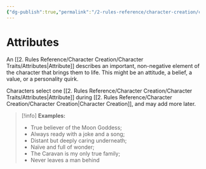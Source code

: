 ```yaml
---
{"dg-publish":true,"permalink":"/2-rules-reference/character-creation/character-traits/attributes/"}
---
```


# Attributes

An [[2. Rules Reference/Character Creation/Character Traits/Attributes\|Attribute]] describes an important, non-negative element of the character that brings them to life. This might be an attitude, a belief, a value, or a personality quirk. 

Characters select one [[2. Rules Reference/Character Creation/Character Traits/Attributes\|Attribute]] during [[2. Rules Reference/Character Creation/Character Creation\|Character Creation]], and may add more later.

>[!info]
>**Examples:** 
>
>- True believer of the Moon Goddess; 
>- Always ready with a joke and a song; 
>- Distant but deeply caring underneath; 
>- Naïve and full of wonder; 
>- The Caravan is my only true family;
> - Never leaves a man behind   

